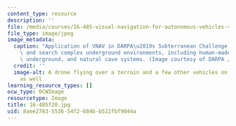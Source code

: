 ```yaml
---
content_type: resource
description: ''
file: /media/courses/16-485-visual-navigation-for-autonomous-vehicles-vnav-fall-2020/8aee2783553654f2684bb522fbf9044a_16-485f20.jpg
file_type: image/jpeg
image_metadata:
  caption: "Application of VNAV in DARPA\u2019s Subterranean Challenge to map, navigate,\
    \ and search complex underground environments, including human-made tunnels, urban\
    \ underground, and natural cave systems. (Image courtesy of DARPA / public domain.)"
  credit: ''
  image-alt: A drone flying over a terrain and a few other vehicles on that terrain
    as well
learning_resource_types: []
ocw_type: OCWImage
resourcetype: Image
title: 16-485f20.jpg
uid: 8aee2783-5536-54f2-684b-b522fbf9044a
---
```

